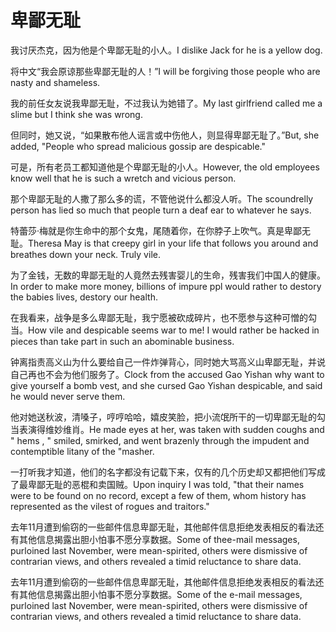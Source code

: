 # 卑鄙无耻

<p><span class="chinese">我讨厌杰克，因为他是个卑鄙无耻的小人。</span><span class="english">I dislike Jack for he is a yellow dog.</span></p>

<p><span class="chinese">将中文“我会原谅那些卑鄙无耻的人！”</span><span class="english">I will be forgiving those people who are nasty and shameless.</span></p>

<p><span class="chinese">我的前任女友说我卑鄙无耻，不过我认为她错了。</span><span class="english">My last girlfriend called me a slime but I think she was wrong.</span></p>

<p><span class="chinese">但同时，她又说，“如果散布他人谣言或中伤他人，则显得卑鄙无耻了。”</span><span class="english">But, she added, "People who spread malicious gossip are despicable."</span></p>

<p><span class="chinese">可是，所有老员工都知道他是个卑鄙无耻的小人。</span><span class="english">However, the old employees know well that he is such a wretch and vicious person.</span></p>

<p><span class="chinese">那个卑鄙无耻的人撒了那么多的谎，不管他说什么都没人听。</span><span class="english">The scoundrelly person has lied so much that people turn a deaf ear to whatever he says.</span></p>

<p><span class="chinese">特蕾莎·梅就是你生命中的那个女鬼，尾随着你，在你脖子上吹气。真是卑鄙无耻。</span><span class="english">Theresa May is that creepy girl in your life that follows you around and breathes down your neck. Truly vile.</span></p>

<p><span class="chinese">为了金钱，无数的卑鄙无耻的人竟然去残害婴儿的生命，残害我们中国人的健康。</span><span class="english">In order to make more money, billions of impure ppl would rather to destory the babies lives, destory our health.</span></p>

<p><span class="chinese">在我看来，战争是多么卑鄙无耻，我宁愿被砍成碎片，也不愿参与这种可憎的勾当。</span><span class="english">How vile and despicable seems war to me! I would rather be hacked in pieces than take part in such an abominable business.</span></p>

<p><span class="chinese">钟离指责高义山为什么要给自己一件炸弹背心，同时她大骂高义山卑鄙无耻，并说自己再也不会为他们服务了。</span><span class="english">Clock from the accused Gao Yishan why want to give yourself a bomb vest, and she cursed Gao Yishan despicable, and said he would never serve them.</span></p>

<p><span class="chinese">他对她送秋波，清嗓子，哼哼哈哈，嬉皮笑脸，把小流氓所干的一切卑鄙无耻的勾当表演得维妙维肖。</span><span class="english">He made eyes at her, was taken with sudden coughs and " hems , " smiled, smirked, and went brazenly through the impudent and contemptible litany of the "masher.</span></p>

<p><span class="chinese">一打听我才知道，他们的名字都没有记载下来，仅有的几个历史却又都把他们写成了最卑鄙无耻的恶棍和卖国贼。</span><span class="english">Upon inquiry I was told, "that their names were to be found on no record, except a few of them, whom history has represented as the vilest of rogues and traitors."</span></p>

<p><span class="chinese">去年11月遭到偷窃的一些邮件信息卑鄙无耻，其他邮件信息拒绝发表相反的看法还有其他信息揭露出胆小怕事不愿分享数据。</span><span class="english">Some of thee-mail messages, purloined last November, were mean-spirited, others were dismissive of contrarian views, and others revealed a timid reluctance to share data.</span></p>

<p><span class="chinese">去年11月遭到偷窃的一些邮件信息卑鄙无耻，其他邮件信息拒绝发表相反的看法还有其他信息揭露出胆小怕事不愿分享数据。</span><span class="english">Some of the e-mail messages, purloined last November, were mean-spirited, others were dismissive of contrarian views, and others revealed a timid reluctance to share data.</span></p>

